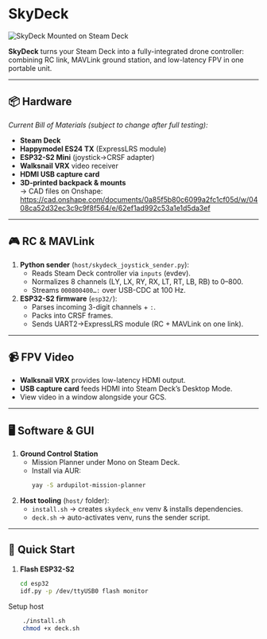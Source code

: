 # SkyDeck

![SkyDeck Mounted on Steam Deck](display.png)

**SkyDeck** turns your Steam Deck into a fully-integrated drone controller: combining RC link, MAVLink ground station, and low-latency FPV in one portable unit.

---

## 📦 Hardware

*Current Bill of Materials (subject to change after full testing):*
- **Steam Deck**  
- **Happymodel ES24 TX** (ExpressLRS module)  
- **ESP32-S2 Mini** (joystick→CRSF adapter)  
- **Walksnail VRX** video receiver  
- **HDMI USB capture card**  
- **3D-printed backpack & mounts**  
  → CAD files on Onshape:  
  https://cad.onshape.com/documents/0a85f5b80c6099a2fc1cf05d/w/0408ca52d32ec3c9c9f8f564/e/62ef1ad992c53a1e1d5da3ef

---

## 🎮 RC & MAVLink

1. **Python sender** (`host/skydeck_joystick_sender.py`):  
   - Reads Steam Deck controller via `inputs` (evdev).  
   - Normalizes 8 channels (LY, LX, RY, RX, LT, RT, LB, RB) to 0–800.  
   - Streams `000800400…:` over USB-CDC at 100 Hz.
2. **ESP32-S2 firmware** (`esp32/`):  
   - Parses incoming 3-digit channels + `:`.  
   - Packs into CRSF frames.  
   - Sends UART2→ExpressLRS module (RC + MAVLink on one link).

---

## 📹 FPV Video

- **Walksnail VRX** provides low-latency HDMI output.  
- **USB capture card** feeds HDMI into Steam Deck’s Desktop Mode.  
- View video in a window alongside your GCS.

---

## 🖥️ Software & GUI

1. **Ground Control Station**  
   - Mission Planner under Mono on Steam Deck.  
   - Install via AUR:  
     ```bash
     yay -S ardupilot-mission-planner
     ```
2. **Host tooling** (`host/` folder):  
   - `install.sh` → creates `skydeck_env` venv & installs dependencies.  
   - `deck.sh` → auto-activates venv, runs the sender script.

---

## 🚀 Quick Start

1. **Flash ESP32-S2**  
   ```bash
   cd esp32
   idf.py -p /dev/ttyUSB0 flash monitor
Setup host

```bash
    ./install.sh
    chmod +x deck.sh
```
